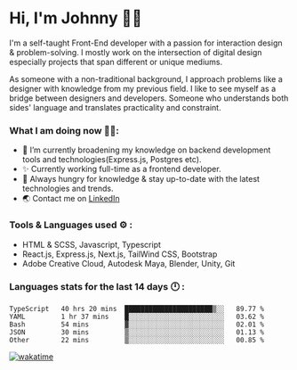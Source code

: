 # Hi, I'm Johnny 👋🧑‍

I'm a self-taught Front-End developer with a passion for interaction design & problem-solving. I mostly work on the intersection of digital design especially projects that span different or unique mediums.

As someone with a non-traditional background, I approach problems like a designer with knowledge from my previous field. I like to see myself as a bridge between designers and developers. Someone who understands both sides' language and translates practicality and constraint.

### What I am doing now 🧑‍💻:

- 🔭 I’m currently broadening my knowledge on backend development tools and technologies(Express.js, Postgres etc).
- ✨ Currently working full-time as a frontend developer.
- 📖 Always hungry for knowledge & stay up-to-date with the latest technologies and trends.
- 🌏 Contact me on [LinkedIn](https://www.linkedin.com/in/johchai/)

### Tools & Languages used ⚙️ :

- HTML & SCSS, Javascript, Typescript
- React.js, Express.js, Next.js, TailWind CSS, Bootstrap
- Adobe Creative Cloud, Autodesk Maya, Blender, Unity, Git

### Languages stats for the last 14 days 🕛 :

<!--START_SECTION:waka-->

```text
TypeScript   40 hrs 20 mins  ██████████████████████▒░░   89.77 %
YAML         1 hr 37 mins    █░░░░░░░░░░░░░░░░░░░░░░░░   03.62 %
Bash         54 mins         ▓░░░░░░░░░░░░░░░░░░░░░░░░   02.01 %
JSON         30 mins         ▒░░░░░░░░░░░░░░░░░░░░░░░░   01.13 %
Other        22 mins         ▒░░░░░░░░░░░░░░░░░░░░░░░░   00.85 %
```

<!--END_SECTION:waka-->

[![wakatime](https://wakatime.com/badge/user/0cd14e89-b357-451d-b5c1-4a79286fb5a6.svg)](https://wakatime.com/@0cd14e89-b357-451d-b5c1-4a79286fb5a6)
